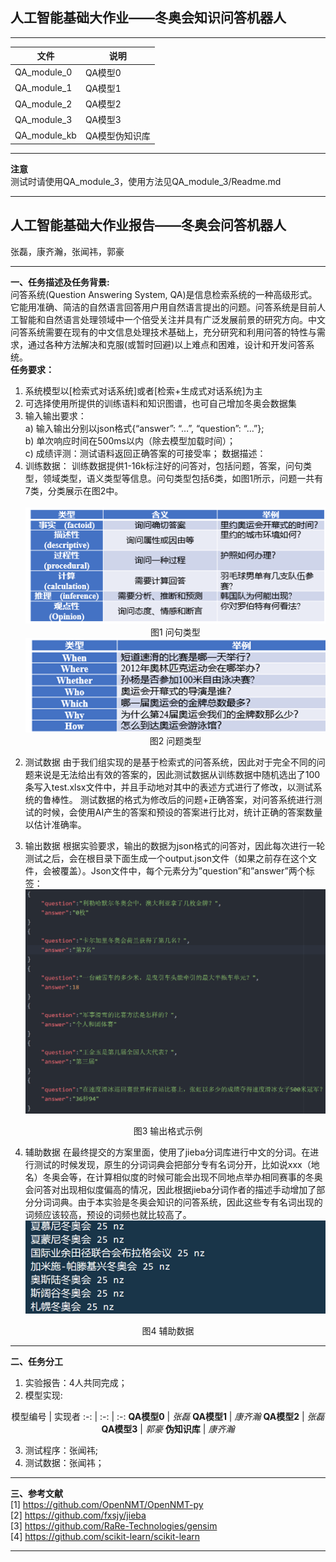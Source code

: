 ## 人工智能基础大作业——冬奥会知识问答机器人
--- 

文件|说明
-|-
QA_module_0|QA模型0
QA_module_1|QA模型1
QA_module_2|QA模型2
QA_module_3|QA模型3
QA_module_kb|QA模型伪知识库

---

**注意**    
测试时请使用QA_module_3，使用方法见QA_module_3/Readme.md

---

 
## 人工智能基础大作业报告——冬奥会问答机器人
张磊，康齐瀚，张闻祎，郭豪  

---     

**一、任务描述及任务背景:**   
问答系统(Question Answering System, QA)是信息检索系统的一种高级形式。它能用准确、简洁的自然语言回答用户用自然语言提出的问题。问答系统是目前人工智能和自然语言处理领域中一个倍受关注并具有广泛发展前景的研究方向。中文问答系统需要在现有的中文信息处理技术基础上，充分研究和利用问答的特性与需求，通过各种方法解决和克服(或暂时回避)以上难点和困难，设计和开发问答系统。     
**任务要求：**
1.	系统模型以[检索式对话系统]或者[检索+生成式对话系统]为主
2.	可选择使用所提供的训练语料和知识图谱，也可自己增加冬奥会数据集
3.	输入输出要求：  
a)	输入输出分别以json格式{“answer”: “…”, “question”: “…”};     
b)	单次响应时间在500ms以内（除去模型加载时间）；   
c)	成绩评测：测试语料返回正确答案的可接受率；
数据描述：
1.	训练数据：
训练数据提供1-16k标注好的问答对，包括问题，答案，问句类型，领域类型，语义类型等信息。问句类型包括6类，如图1所示，问题一共有7类，分类展示在图2中。<center>    
![1](1.png)   
图1 问句类型    
![2](2.png) 
图2 问题类型
</center>   

2.	测试数据
由于我们组实现的是基于检索式的问答系统，因此对于完全不同的问题来说是无法给出有效的答案的，因此测试数据从训练数据中随机选出了100条写入test.xlsx文件中，并且手动地对其中的表述方式进行了修改，以测试系统的鲁棒性。
测试数据的格式为修改后的问题+正确答案，对问答系统进行测试的时候，会使用AI产生的答案和预设的答案进行比对，统计正确的答案数量以估计准确率。

3.	输出数据
根据实验要求，输出的数据为json格式的问答对，因此每次进行一轮测试之后，会在根目录下面生成一个output.json文件（如果之前存在这个文件，会被覆盖）。Json文件中，每个元素分为”question”和”answer”两个标签：  
![3](3.png) 
<center>    
图3 输出格式示例
</center>   

4.	辅助数据
在最终提交的方案里面，使用了jieba分词库进行中文的分词。在进行测试的时候发现，原生的分词词典会把部分专有名词分开，比如说xxx（地名）冬奥会等，在计算相似度的时候可能会出现不同地点举办相同赛事的冬奥会问答对出现相似度偏高的情况，因此根据jieba分词作者的描述手动增加了部分分词词典。由于本实验是冬奥会知识的问答系统，因此这些专有名词出现的词频应该较高，预设的词频也就比较高了。   
![4](4.png)
<center>    
图4 辅助数据
</center>

--- 

**二、任务分工**
1. 实验报告：4人共同完成；
2. 模型实现:
<center>    

模型编号 | 实现者
:-: | :-: | :-:
__QA模型0__ | _张磊_
__QA模型1__ | _康齐瀚_
__QA模型2__ | _张磊_
__QA模型3__ | _郭豪_
__伪知识库__ | _康齐瀚_
</center>

3. 测试程序：张闻祎;   
4. 测试数据：张闻祎；

---
**三、参考文献**    
[1] https://github.com/OpenNMT/OpenNMT-py   
[2] https://github.com/fxsjy/jieba  
[3] https://github.com/RaRe-Technologies/gensim     
[4] https://github.com/scikit-learn/scikit-learn

---